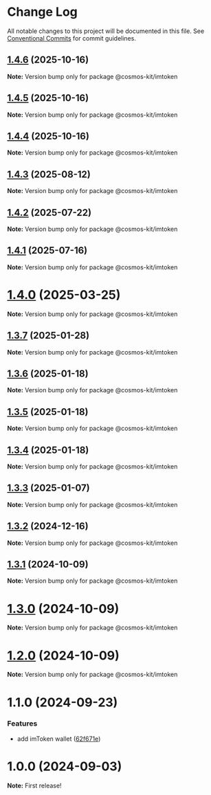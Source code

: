 # Change Log

All notable changes to this project will be documented in this file.
See [Conventional Commits](https://conventionalcommits.org) for commit guidelines.

## [1.4.6](https://github.com/hyperweb-io/cosmos-kit/compare/@cosmos-kit/imtoken@1.4.5...@cosmos-kit/imtoken@1.4.6) (2025-10-16)

**Note:** Version bump only for package @cosmos-kit/imtoken





## [1.4.5](https://github.com/hyperweb-io/cosmos-kit/compare/@cosmos-kit/imtoken@1.4.4...@cosmos-kit/imtoken@1.4.5) (2025-10-16)

**Note:** Version bump only for package @cosmos-kit/imtoken





## [1.4.4](https://github.com/hyperweb-io/cosmos-kit/compare/@cosmos-kit/imtoken@1.4.3...@cosmos-kit/imtoken@1.4.4) (2025-10-16)

**Note:** Version bump only for package @cosmos-kit/imtoken





## [1.4.3](https://github.com/hyperweb-io/cosmos-kit/compare/@cosmos-kit/imtoken@1.4.2...@cosmos-kit/imtoken@1.4.3) (2025-08-12)

**Note:** Version bump only for package @cosmos-kit/imtoken





## [1.4.2](https://github.com/hyperweb-io/cosmos-kit/compare/@cosmos-kit/imtoken@1.4.1...@cosmos-kit/imtoken@1.4.2) (2025-07-22)

**Note:** Version bump only for package @cosmos-kit/imtoken





## [1.4.1](https://github.com/hyperweb-io/cosmos-kit/compare/@cosmos-kit/imtoken@1.4.0...@cosmos-kit/imtoken@1.4.1) (2025-07-16)

**Note:** Version bump only for package @cosmos-kit/imtoken





# [1.4.0](https://github.com/hyperweb-io/cosmos-kit/compare/@cosmos-kit/imtoken@1.3.7...@cosmos-kit/imtoken@1.4.0) (2025-03-25)

**Note:** Version bump only for package @cosmos-kit/imtoken

## [1.3.7](https://github.com/hyperweb-io/cosmos-kit/compare/@cosmos-kit/imtoken@1.3.6...@cosmos-kit/imtoken@1.3.7) (2025-01-28)

**Note:** Version bump only for package @cosmos-kit/imtoken

## [1.3.6](https://github.com/hyperweb-io/cosmos-kit/compare/@cosmos-kit/imtoken@1.3.5...@cosmos-kit/imtoken@1.3.6) (2025-01-18)

**Note:** Version bump only for package @cosmos-kit/imtoken

## [1.3.5](https://github.com/hyperweb-io/cosmos-kit/compare/@cosmos-kit/imtoken@1.3.4...@cosmos-kit/imtoken@1.3.5) (2025-01-18)

**Note:** Version bump only for package @cosmos-kit/imtoken

## [1.3.4](https://github.com/hyperweb-io/cosmos-kit/compare/@cosmos-kit/imtoken@1.3.3...@cosmos-kit/imtoken@1.3.4) (2025-01-18)

**Note:** Version bump only for package @cosmos-kit/imtoken

## [1.3.3](https://github.com/hyperweb-io/cosmos-kit/compare/@cosmos-kit/imtoken@1.3.2...@cosmos-kit/imtoken@1.3.3) (2025-01-07)

**Note:** Version bump only for package @cosmos-kit/imtoken

## [1.3.2](https://github.com/hyperweb-io/cosmos-kit/compare/@cosmos-kit/imtoken@1.3.1...@cosmos-kit/imtoken@1.3.2) (2024-12-16)

**Note:** Version bump only for package @cosmos-kit/imtoken

## [1.3.1](https://github.com/hyperweb-io/cosmos-kit/compare/@cosmos-kit/imtoken@1.3.0...@cosmos-kit/imtoken@1.3.1) (2024-10-09)

**Note:** Version bump only for package @cosmos-kit/imtoken

# [1.3.0](https://github.com/hyperweb-io/cosmos-kit/compare/@cosmos-kit/imtoken@1.2.0...@cosmos-kit/imtoken@1.3.0) (2024-10-09)

**Note:** Version bump only for package @cosmos-kit/imtoken

# [1.2.0](https://github.com/hyperweb-io/cosmos-kit/compare/@cosmos-kit/imtoken@1.1.0...@cosmos-kit/imtoken@1.2.0) (2024-10-09)

**Note:** Version bump only for package @cosmos-kit/imtoken

# 1.1.0 (2024-09-23)

### Features

- add imToken wallet ([62f671e](https://github.com/hyperweb-io/cosmos-kit/commit/62f671e2de4060ec1bf36e33e1970ed1e88595aa))

# 1.0.0 (2024-09-03)

**Note:** First release!
